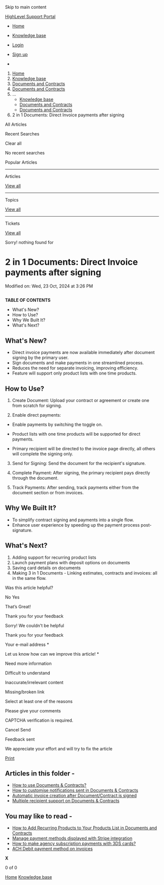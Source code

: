 Skip to main content

[ HighLevel Support Portal ](https://help.gohighlevel.com)

  * [ Home ](/support/home)
  * [ Knowledge base ](/support/solutions)

  * [Login](/support/login)
  * [Sign up](/support/signup)
  * 

  1. [Home](/support/home)
  2. [Knowledge base](/support/solutions)
  3. [Documents and Contracts](/support/solutions/48000453974)
  4. [Documents and Contracts](/support/solutions/folders/155000000203)
  5. ... 
     * [Knowledge base](/support/solutions)
     * [Documents and Contracts](/support/solutions/48000453974)
     * [Documents and Contracts](/support/solutions/folders/155000000203)
  6. 2 in 1 Documents: Direct Invoice payments after signing

All  Articles 

Recent Searches

Clear all

No recent searches

Popular Articles

* * *

Articles

[View all](/support/search/solutions)

* * *

Topics

[View all](/support/search/topics)

* * *

Tickets

[View all](/support/search/tickets)

Sorry! nothing found for   

# 2 in 1 Documents: Direct Invoice payments after signing

Modified on: Wed, 23 Oct, 2024 at 3:26 PM

[](https://ideas.gohighlevel.com/changelog/2-in-1-documents-direct-invoice-payments-after-signing)

##   

**TABLE OF CONTENTS**

  * What's New?
  * How to Use?
  * Why We Built It?
  * What's Next?

##   

## **What's New?**

  * Direct invoice payments are now available immediately after document signing by the primary user.
  * Sign documents and make payments in one streamlined process.
  * Reduces the need for separate invoicing, improving efficiency.
  * Feature will support only product lists with one time products.

## **How to Use?**

  1. Create Document: Upload your contract or agreement or create one from scratch for signing.

  2. Enable direct payments:

  * Enable payments by switching the toggle on.

  * Product lists with one time products will be supported for direct payments.

  * Primary recipient will be directed to the invoice page directly, all others will complete the signing only.

  3. Send for Signing: Send the document for the recipient's signature.

  4. Complete Payment: After signing, the primary recipient pays directly through the document.

  5. Track Payments: After sending, track payments either from the document section or from invoices.

## **Why We Built It?**

  * To simplify contract signing and payments into a single flow.
  * Enhance user experience by speeding up the payment process post-signature.

## **What's Next?**

  1. Adding support for recurring product lists
  2. Launch payment plans with deposit options on documents
  3. Saving card details on documents
  4. Making 3 in 1 Documents - Linking estimates, contracts and invoices: all in the same flow.

Was this article helpful?

No  Yes 

That’s Great!

Thank you for your feedback

Sorry! We couldn't be helpful

Thank you for your feedback

Your e-mail address *

Let us know how can we improve this article! *

Need more information 

Difficult to understand 

Inaccurate/irrelevant content 

Missing/broken link 

Select at least one of the reasons 

Please give your comments 

CAPTCHA verification is required. 

Cancel  Send 

Feedback sent

We appreciate your effort and will try to fix the article

[Print](javascript:print\(\))

## Articles in this folder -

  * [How to use Documents & Contracts?](/support/solutions/articles/155000000594-how-to-use-documents-contracts-)
  * [How to customise notifications sent in Documents & Contracts](/support/solutions/articles/155000001298-how-to-customise-notifications-sent-in-documents-contracts)
  * [Automatic invoice creation after Document/Contract is signed](/support/solutions/articles/155000001299-automatic-invoice-creation-after-document-contract-is-signed)
  * [Multiple recipient support on Documents & Contracts](/support/solutions/articles/155000001300-multiple-recipient-support-on-documents-contracts)

## You may like to read -

  * [How to Add Recurring Products to Your Products List in Documents and Contracts](/support/solutions/articles/155000002963-how-to-add-recurring-products-to-your-products-list-in-documents-and-contracts)
  * [Manage payment methods displayed with Stripe integration](/support/solutions/articles/155000002377-manage-payment-methods-displayed-with-stripe-integration)
  * [How to make agency subscription payments with 3DS cards?](/support/solutions/articles/155000001685-how-to-make-agency-subscription-payments-with-3ds-cards-)
  * [ACH Debit payment method on invoices](/support/solutions/articles/155000000611-ach-debit-payment-method-on-invoices)

**X**

0 of 0 []()

[Home](/support/home) [Knowledge base](/support/solutions)
